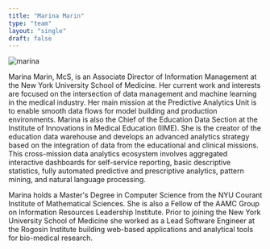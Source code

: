 ```yaml
---
title: "Marina Marin"
type: "team"
layout: "single"
draft: false
---
```


<img src="/img/marina.JPG" alt="marina" class="avatar-large img-circle">


Marina Marin, McS, is an Associate Director of Information Management at the New York University School of Medicine. Her current work and interests are focused on the intersection of data management and machine learning in the medical industry. Her main mission at the Predictive Analytics Unit is to enable smooth data flows for model building and production environments. Marina is also the Chief of the Education Data Section at the Institute of Innovations in Medical Education (IIME). She is the creator of the education data warehouse and develops an advanced analytics strategy based on the integration of data from the educational and clinical missions.  This cross-mission data analytics ecosystem involves aggregated interactive dashboards for self-service reporting, basic descriptive statistics, fully automated predictive and prescriptive analytics, pattern mining, and natural language processing.

Marina holds a Master's Degree in Computer Science from the NYU Courant Institute of Mathematical Sciences. She is also a Fellow of the AAMC Group on Information Resources Leadership Institute. Prior to joining the New York University School of Medicine she worked as a Lead Software Engineer at the Rogosin Institute building web-based applications and analytical tools for bio-medical research.

